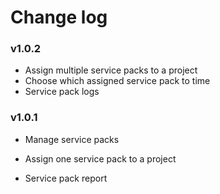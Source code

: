 <!---- copyright
OpenProject Plugins Plugin

Copyright (C) 2013 - 2014 the OpenProject Foundation (OPF)

This program is free software; you can redistribute it and/or
modify it under the terms of the GNU General Public License version 3.

You should have received a copy of the GNU General Public License
along with this program; if not, write to the Free Software
Foundation, Inc., 51 Franklin Street, Fifth Floor, Boston, MA  02110-1301, USA.

See doc/COPYRIGHT.md for more details.

++-->

# Change log

### v1.0.2

- Assign multiple service packs to a project
- Choose which assigned service pack to time
- Service pack logs

### v1.0.1

- Manage service packs

- Assign one service pack to a project

- Service pack report
